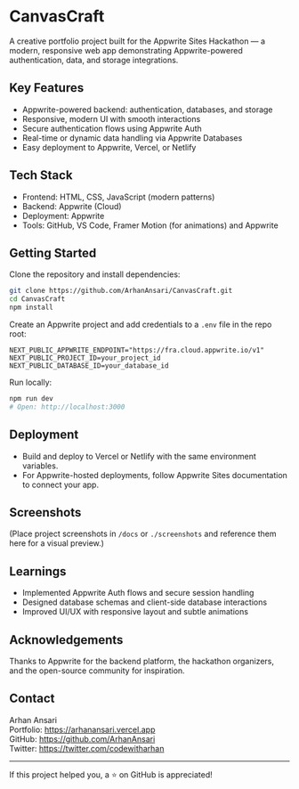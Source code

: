 # CanvasCraft

A creative portfolio project built for the Appwrite Sites Hackathon — a modern, responsive web app demonstrating Appwrite-powered authentication, data, and storage integrations.

## Key Features
- Appwrite-powered backend: authentication, databases, and storage
- Responsive, modern UI with smooth interactions
- Secure authentication flows using Appwrite Auth
- Real-time or dynamic data handling via Appwrite Databases
- Easy deployment to Appwrite, Vercel, or Netlify

## Tech Stack
- Frontend: HTML, CSS, JavaScript (modern patterns)
- Backend: Appwrite (Cloud)
- Deployment: Appwrite
- Tools: GitHub, VS Code, Framer Motion (for animations) and Appwrite

## Getting Started

Clone the repository and install dependencies:

```bash
git clone https://github.com/ArhanAnsari/CanvasCraft.git
cd CanvasCraft
npm install
```

Create an Appwrite project and add credentials to a `.env` file in the repo root:

```env
NEXT_PUBLIC_APPWRITE_ENDPOINT="https://fra.cloud.appwrite.io/v1"
NEXT_PUBLIC_PROJECT_ID=your_project_id
NEXT_PUBLIC_DATABASE_ID=your_database_id
```

Run locally:

```bash
npm run dev
# Open: http://localhost:3000
```

## Deployment
- Build and deploy to Vercel or Netlify with the same environment variables.
- For Appwrite-hosted deployments, follow Appwrite Sites documentation to connect your app.

## Screenshots
(Place project screenshots in `/docs` or `./screenshots` and reference them here for a visual preview.)

## Learnings
- Implemented Appwrite Auth flows and secure session handling
- Designed database schemas and client-side database interactions
- Improved UI/UX with responsive layout and subtle animations

## Acknowledgements
Thanks to Appwrite for the backend platform, the hackathon organizers, and the open-source community for inspiration.

## Contact
Arhan Ansari  
Portfolio: https://arhanansari.vercel.app  
GitHub: https://github.com/ArhanAnsari  
Twitter: https://twitter.com/codewitharhan

---

If this project helped you, a ⭐ on GitHub is appreciated!
